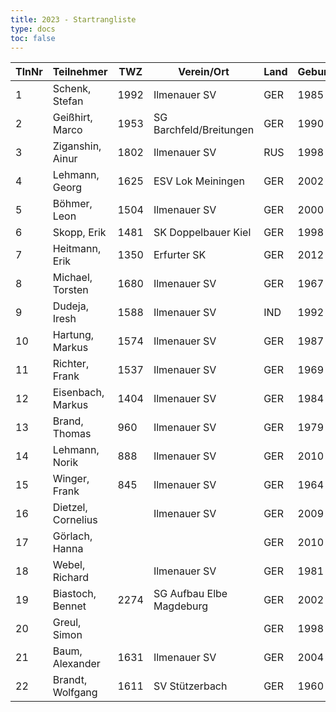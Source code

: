 ```yaml
---
title: 2023 - Startrangliste   
type: docs
toc: false
---
```


| TlnNr | Teilnehmer       | TWZ  | Verein/Ort                  | Land | Geburt |
|-------|------------------|------|-----------------------------|------|--------|
| 1     | Schenk, Stefan   | 1992 | Ilmenauer SV                | GER  | 1985   |
| 2     | Geißhirt, Marco  | 1953 | SG Barchfeld/Breitungen     | GER  | 1990   |
| 3     | Ziganshin, Ainur | 1802 | Ilmenauer SV                | RUS  | 1998   |
| 4     | Lehmann, Georg   | 1625 | ESV Lok Meiningen           | GER  | 2002   |
| 5     | Böhmer, Leon     | 1504 | Ilmenauer SV                | GER  | 2000   |
| 6     | Skopp, Erik      | 1481 | SK Doppelbauer Kiel         | GER  | 1998   |
| 7     | Heitmann, Erik   | 1350 | Erfurter SK                 | GER  | 2012   |
| 8     | Michael, Torsten | 1680 | Ilmenauer SV                | GER  | 1967   |
| 9     | Dudeja, Iresh    | 1588 | Ilmenauer SV                | IND  | 1992   |
| 10    | Hartung, Markus  | 1574 | Ilmenauer SV                | GER  | 1987   |
| 11    | Richter, Frank   | 1537 | Ilmenauer SV                | GER  | 1969   |
| 12    | Eisenbach, Markus| 1404 | Ilmenauer SV                | GER  | 1984   |
| 13    | Brand, Thomas    | 960  | Ilmenauer SV                | GER  | 1979   |
| 14    | Lehmann, Norik   | 888  | Ilmenauer SV                | GER  | 2010   |
| 15    | Winger, Frank    | 845  | Ilmenauer SV                | GER  | 1964   |
| 16    | Dietzel, Cornelius|     | Ilmenauer SV                | GER  | 2009   |
| 17    | Görlach, Hanna   |      |                             | GER  | 2010   |
| 18    | Webel, Richard   |      | Ilmenauer SV                | GER  | 1981   |
| 19    | Biastoch, Bennet | 2274 | SG Aufbau Elbe Magdeburg    | GER  | 2002   |
| 20    | Greul, Simon     |      |                             | GER  | 1998   |
| 21    | Baum, Alexander  | 1631 | Ilmenauer SV                | GER  | 2004   |
| 22    | Brandt, Wolfgang | 1611 | SV Stützerbach              | GER  | 1960   |

